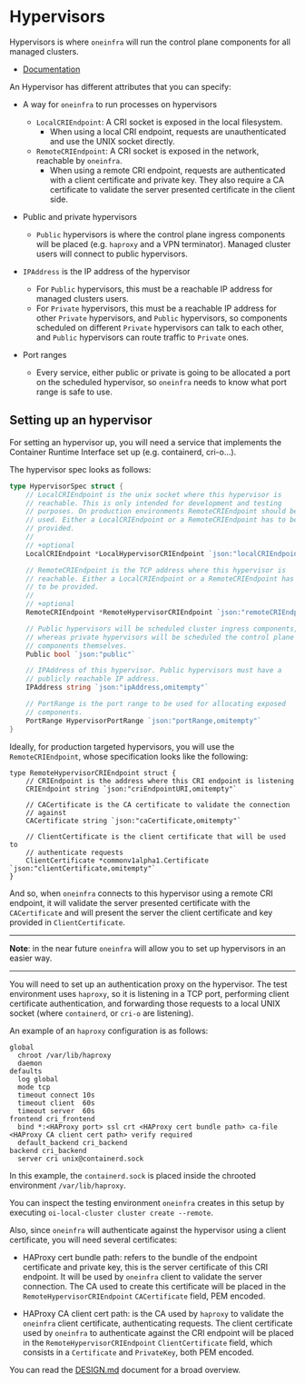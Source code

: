 # Hypervisors

Hypervisors is where `oneinfra` will run the control plane components
for all managed clusters.

* [Documentation](https://pkg.go.dev/github.com/oneinfra/oneinfra/apis/infra/v1alpha1?tab=doc#Hypervisor)

An Hypervisor has different attributes that you can specify:

* A way for `oneinfra` to run processes on hypervisors
  * `LocalCRIEndpoint`: A CRI socket is exposed in the local
    filesystem.
    * When using a local CRI endpoint, requests are unauthenticated
      and use the UNIX socket directly.
  * `RemoteCRIEndpoint`: A CRI socket is exposed in the network,
    reachable by `oneinfra`.
    * When using a remote CRI endpoint, requests are authenticated
      with a client certificate and private key. They also require a
      CA certificate to validate the server presented certificate in
      the client side.

* Public and private hypervisors
  * `Public` hypervisors is where the control plane ingress components
    will be placed (e.g. `haproxy` and a VPN terminator). Managed
    cluster users will connect to public hypervisors.

* `IPAddress` is the IP address of the hypervisor
  * For `Public` hypervisors, this must be a reachable IP address for
    managed clusters users.
  * For `Private` hypervisors, this must be a reachable IP address for
    other `Private` hypervisors, and `Public` hypervisors, so
    components scheduled on different `Private` hypervisors can talk
    to each other, and `Public` hypervisors can route traffic to
    `Private` ones.

* Port ranges
  * Every service, either public or private is going to be allocated a
    port on the scheduled hypervisor, so `oneinfra` needs to know what
    port range is safe to use.


## Setting up an hypervisor

For setting an hypervisor up, you will need a service that implements
the Container Runtime Interface set up (e.g. containerd, cri-o...).

The hypervisor spec looks as follows:

```go
type HypervisorSpec struct {
	// LocalCRIEndpoint is the unix socket where this hypervisor is
	// reachable. This is only intended for development and testing
	// purposes. On production environments RemoteCRIEndpoint should be
	// used. Either a LocalCRIEndpoint or a RemoteCRIEndpoint has to be
	// provided.
	//
	// +optional
	LocalCRIEndpoint *LocalHypervisorCRIEndpoint `json:"localCRIEndpoint,omitempty"`

	// RemoteCRIEndpoint is the TCP address where this hypervisor is
	// reachable. Either a LocalCRIEndpoint or a RemoteCRIEndpoint has
	// to be provided.
	//
	// +optional
	RemoteCRIEndpoint *RemoteHypervisorCRIEndpoint `json:"remoteCRIEndpoint,omitempty"`

	// Public hypervisors will be scheduled cluster ingress components,
	// whereas private hypervisors will be scheduled the control plane
	// components themselves.
	Public bool `json:"public"`

	// IPAddress of this hypervisor. Public hypervisors must have a
	// publicly reachable IP address.
	IPAddress string `json:"ipAddress,omitempty"`

	// PortRange is the port range to be used for allocating exposed
	// components.
	PortRange HypervisorPortRange `json:"portRange,omitempty"`
}
```

Ideally, for production targeted hypervisors, you will use the
`RemoteCRIEndpoint`, whose specification looks like the following:

```
type RemoteHypervisorCRIEndpoint struct {
	// CRIEndpoint is the address where this CRI endpoint is listening
	CRIEndpoint string `json:"criEndpointURI,omitempty"`

	// CACertificate is the CA certificate to validate the connection
	// against
	CACertificate string `json:"caCertificate,omitempty"`

	// ClientCertificate is the client certificate that will be used to
	// authenticate requests
	ClientCertificate *commonv1alpha1.Certificate `json:"clientCertificate,omitempty"`
}
```

And so, when `oneinfra` connects to this hypervisor using a remote CRI
endpoint, it will validate the server presented certificate with the
`CACertificate` and will present the server the client certificate and
key provided in `ClientCertificate`.

---

**Note**: in the near future `oneinfra` will allow you to set up
hypervisors in an easier way.

---

You will need to set up an authentication proxy on the hypervisor. The
test environment uses `haproxy`, so it is listening in a TCP port,
performing client certificate authentication, and forwarding those
requests to a local UNIX socket (where `containerd`, or `cri-o` are
listening).

An example of an `haproxy` configuration is as follows:

```
global
  chroot /var/lib/haproxy
  daemon
defaults
  log global
  mode tcp
  timeout connect 10s
  timeout client  60s
  timeout server  60s
frontend cri_frontend
  bind *:<HAProxy port> ssl crt <HAProxy cert bundle path> ca-file <HAProxy CA client cert path> verify required
  default_backend cri_backend
backend cri_backend
  server cri unix@containerd.sock
```

In this example, the `containerd.sock` is placed inside the chrooted
environment `/var/lib/haproxy`.

You can inspect the testing environment `oneinfra` creates in this
setup by executing `oi-local-cluster cluster create --remote`.

Also, since `oneinfra` will authenticate against the hypervisor using
a client certificate, you will need several certificates:

* HAProxy cert bundle path: refers to the bundle of the endpoint
  certificate and private key, this is the server certificate of this
  CRI endpoint. It will be used by `oneinfra` client to validate the
  server connection. The CA used to create this certificate will be
  placed in the `RemoteHypervisorCRIEndpoint` `CACertificate` field,
  PEM encoded.

* HAProxy CA client cert path: is the CA used by `haproxy` to validate
  the `oneinfra` client certificate, authenticating requests. The
  client certificate used by `oneinfra` to authenticate against the
  CRI endpoint will be placed in the `RemoteHypervisorCRIEndpoint`
  `ClientCertificate` field, which consists in a `Certificate` and
  `PrivateKey`, both PEM encoded.

You can read the [DESIGN.md](DESIGN.md) document for a broad
overview.

